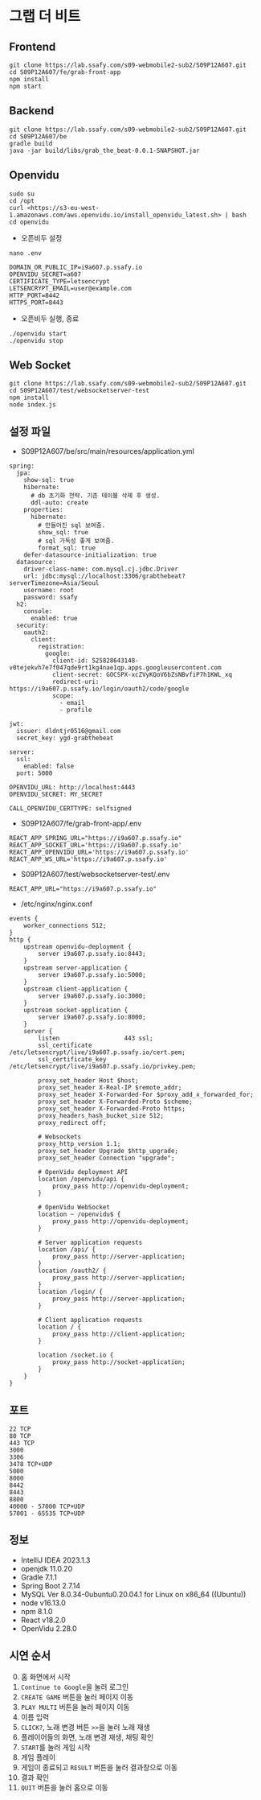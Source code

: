 # 그랩 더 비트

## Frontend
```
git clone https://lab.ssafy.com/s09-webmobile2-sub2/S09P12A607.git
cd S09P12A607/fe/grab-front-app
npm install
npm start
```

## Backend

```
git clone https://lab.ssafy.com/s09-webmobile2-sub2/S09P12A607.git
cd S09P12A607/be
gradle build
java -jar build/libs/grab_the_beat-0.0.1-SNAPSHOT.jar
```

## Openvidu

```
sudo su
cd /opt
curl <https://s3-eu-west-1.amazonaws.com/aws.openvidu.io/install_openvidu_latest.sh> | bash
cd openvidu
```
- 오픈비두 설정
```
nano .env

DOMAIN_OR_PUBLIC_IP=i9a607.p.ssafy.io
OPENVIDU_SECRET=a607
CERTIFICATE_TYPE=letsencrypt
LETSENCRYPT_EMAIL=user@example.com
HTTP_PORT=8442
HTTPS_PORT=8443
```
- 오픈비두 실행, 종료
```
./openvidu start
./openvidu stop
```
## Web Socket

```
git clone https://lab.ssafy.com/s09-webmobile2-sub2/S09P12A607.git
cd S09P12A607/test/websocketserver-test
npm install
node index.js
```

## 설정 파일
- S09P12A607/be/src/main/resources/application.yml
```
spring:
  jpa:
    show-sql: true
    hibernate:
      # db 초기화 전략. 기존 테이블 삭제 후 생성.
      ddl-auto: create
    properties:
      hibernate:
        # 만들어진 sql 보여줌.
        show_sql: true
        # sql 가독성 좋게 보여줌.
        format_sql: true
    defer-datasource-initialization: true
  datasource:
    driver-class-name: com.mysql.cj.jdbc.Driver
    url: jdbc:mysql://localhost:3306/grabthebeat?serverTimezone=Asia/Seoul
    username: root
    password: ssafy
  h2:
    console:
      enabled: true
  security:
    oauth2:
      client:
        registration:
          google:
            client-id: 525828643148-v0tejekvh7e7f047qde9rt1kg4nae1qp.apps.googleusercontent.com
            client-secret: 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
            redirect-uri: https://i9a607.p.ssafy.io/login/oauth2/code/google
            scope:
              - email
              - profile

jwt:
  issuer: dldntjr0516@gmail.com
  secret_key: ygd-grabthebeat

server:
  ssl:
    enabled: false
  port: 5000

OPENVIDU_URL: http://localhost:4443
OPENVIDU_SECRET: MY_SECRET

CALL_OPENVIDU_CERTTYPE: selfsigned
```

- S09P12A607/fe/grab-front-app/.env
```
REACT_APP_SPRING_URL="https://i9a607.p.ssafy.io"
REACT_APP_SOCKET_URL='https://i9a607.p.ssafy.io'
REACT_APP_OPENVIDU_URL='https://i9a607.p.ssafy.io'
REACT_APP_WS_URL='https://i9a607.p.ssafy.io'
```

- S09P12A607/test/websocketserver-test/.env
```
REACT_APP_URL="https://i9a607.p.ssafy.io"
```

- /etc/nginx/nginx.conf
```
events {
    worker_connections 512;
}
http {
    upstream openvidu-deployment {
        server i9a607.p.ssafy.io:8443;
    }
    upstream server-application {
        server i9a607.p.ssafy.io:5000;
    }
    upstream client-application {
        server i9a607.p.ssafy.io:3000;
    }
    upstream socket-application {
        server i9a607.p.ssafy.io:8000;
    }
    server {
        listen                  443 ssl;
        ssl_certificate         /etc/letsencrypt/live/i9a607.p.ssafy.io/cert.pem;
        ssl_certificate_key     /etc/letsencrypt/live/i9a607.p.ssafy.io/privkey.pem;

        proxy_set_header Host $host;
        proxy_set_header X-Real-IP $remote_addr;
        proxy_set_header X-Forwarded-For $proxy_add_x_forwarded_for;
        proxy_set_header X-Forwarded-Proto $scheme;
        proxy_set_header X-Forwarded-Proto https;
        proxy_headers_hash_bucket_size 512;
        proxy_redirect off;

        # Websockets
        proxy_http_version 1.1;
        proxy_set_header Upgrade $http_upgrade;
        proxy_set_header Connection "upgrade";

        # OpenVidu deployment API
        location /openvidu/api {
            proxy_pass http://openvidu-deployment;
        }

        # OpenVidu WebSocket
        location ~ /openvidu$ {
            proxy_pass http://openvidu-deployment;
        }

        # Server application requests
        location /api/ {
            proxy_pass http://server-application;
        }
        location /oauth2/ {
            proxy_pass http://server-application;
        }
        location /login/ {
            proxy_pass http://server-application;
        }

        # Client application requests
        location / {
            proxy_pass http://client-application;
        }

        location /socket.io {
            proxy_pass http://socket-application;
        }
    }
}
```

## 포트
```
22 TCP
80 TCP
443 TCP
3000
3306
3478 TCP+UDP
5000
8000
8442
8443
8800
40000 - 57000 TCP+UDP
57001 - 65535 TCP+UDP
```

## 정보

- IntelliJ IDEA 2023.1.3
- openjdk 11.0.20
- Gradle 7.1.1
- Spring Boot 2.7.14
- MySQL  Ver 8.0.34-0ubuntu0.20.04.1 for Linux on x86_64 ((Ubuntu))
- node v16.13.0
- npm 8.1.0
- React v18.2.0
- OpenVidu 2.28.0

## 시연 순서

0. 홈 화면에서 시작
1. `Continue to Google`을 눌러 로그인
2. `CREATE GAME` 버튼을 눌러 페이지 이동
3. `PLAY MULTI` 버튼을 눌러 페이지 이동
4. 이름 입력
5. `CLICK?`, 노래 변경 버튼 `>>`을 눌러 노래 재생
6. 플레이어들의 화면, 노래 변경 재생, 채팅 확인
7. `START`를 눌러 게임 시작
8. 게임 플레이
9. 게임이 종료되고 `RESULT` 버튼을 눌러 결과창으로 이동
10. 결과 확인
11. `QUIT` 버튼을 눌러 홈으로 이동
